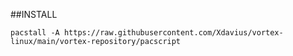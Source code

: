 ##INSTALL

```pacstall -A https://raw.githubusercontent.com/Xdavius/vortex-linux/main/vortex-repository/pacscript```
